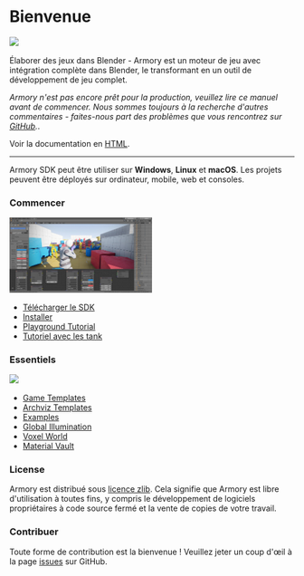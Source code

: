 # Bienvenue

![](getting_started/img/intro.jpg)

Élaborer des jeux dans Blender - Armory est un moteur de jeu avec intégration complète dans Blender, le transformant en un outil de développement de jeu complet.

*Armory n'est pas encore prêt pour la production, veuillez lire ce manuel avant de commencer. Nous sommes toujours à la recherche d'autres commentaires - faites-nous part des problèmes que vous rencontrez sur [GitHub](https://github.com/armory3d/armory/issues).*.


Voir la documentation en [HTML](https://softyoda.github.io/FR_armory_docs/).


---

Armory SDK peut être utiliser sur **Windows**, **Linux** et **macOS**. Les projets peuvent être déployés sur ordinateur, mobile, web et consoles.

### Commencer

<img src="./getting_started/img/templ.jpg" width="50%">

- [Télécharger le SDK](http://armory3d.org/download.html)
- [Installer](./getting_started/setup.md)
- [Playground Tutorial](./getting_started/playground.md)
- [Tutoriel avec les tank](./getting_started/tanks.md)

### Essentiels

<img src="./getting_started/img/essen.jpg" width="50%">

- [Game Templates](https://github.com/armory3d/armory_templates/releases)
- [Archviz Templates](https://github.com/armory3d/archviz_templates/releases)
- [Examples](https://github.com/armory3d/armory_examples/releases)
- [Global Illumination](./graphics/global_illumination)
- [Voxel World](https://github.com/armory3d/voxel_world)
- [Material Vault](https://github.com/armory3d/material_vault)

### License
Armory est distribué sous [licence zlib](https://github.com/softyoda/armory_docs/blob/master/LICENSE.md). Cela signifie que Armory est libre d'utilisation à toutes fins, y compris le développement de logiciels propriétaires à code source fermé et la vente de copies de votre travail. 

### Contribuer

Toute forme de contribution est la bienvenue ! Veuillez jeter un coup d'œil à la page [issues](https://github.com/armory3d/armory/issues) sur GitHub.
